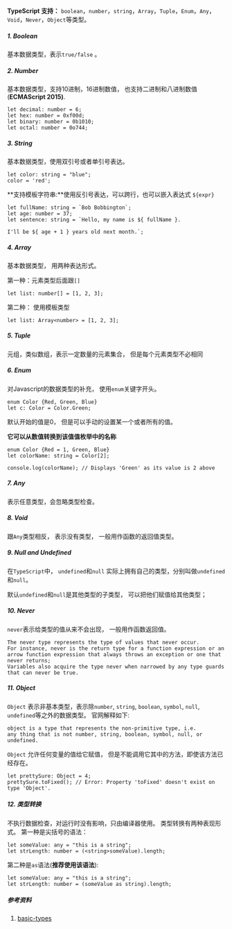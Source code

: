 
**TypeScript 支持：**
`boolean`，`number`，`string`，`Array`，`Tuple`，`Enum`，`Any`， `Void`，`Never`，`Object`等类型。

##### 1. Boolean
基本数据类型，表示`true/false` 。

##### 2. Number
基本数据类型，支持10进制，16进制数值， 也支持二进制和八进制数值(**ECMAScript 2015)**.

```
let decimal: number = 6;
let hex: number = 0xf00d;
let binary: number = 0b1010;
let octal: number = 0o744;
```

##### 3. String
基本数据类型，使用双引号或者单引号表达。

```
let color: string = "blue";
color = 'red';
```
**支持模板字符串:**使用反引号表达，可以跨行，也可以嵌入表达式 ```${expr}```

```
let fullName: string = `Bob Bobbington`;
let age: number = 37;
let sentence: string = `Hello, my name is ${ fullName }.

I'll be ${ age + 1 } years old next month.`;
```
##### 4. Array
基本数据类型， 用两种表达形式。

第一种：元素类型后面跟`[]`

```
let list: number[] = [1, 2, 3];
```

第二种： 使用模板类型

```
let list: Array<number> = [1, 2, 3];
```

##### 5. Tuple
元组，类似数组，表示一定数量的元素集合， 但是每个元素类型不必相同

##### 6. Enum
对Javascript的数据类型的补充， 使用`enum`关键字开头。

```
enum Color {Red, Green, Blue}
let c: Color = Color.Green;
```
默认开始的值是0， 但是可以手动的设置某一个或者所有的值。

**它可以从数值转换到该值值枚举中的名称**

```
enum Color {Red = 1, Green, Blue}
let colorName: string = Color[2];

console.log(colorName); // Displays 'Green' as its value is 2 above
```

##### 7. Any
表示任意类型，会忽略类型检查。

##### 8. Void
跟`Any`类型相反， 表示没有类型， 一般用作函数的返回值类型。

##### 9. Null and Undefined
在`TypeScript`中， `undefined`和`null` 实际上拥有自己的类型，分别叫做`undefined`和`null`。 

默认`undefined`和`null`是其他类型的子类型， 可以把他们赋值给其他类型；

##### 10. Never

```never```表示给类型的值从来不会出现， 一般用作函数返回值。

```
The never type represents the type of values that never occur.
For instance, never is the return type for a function expression or an arrow function expression that always throws an exception or one that never returns;
Variables also acquire the type never when narrowed by any type guards that can never be true.
```

##### 11. Object
`Object` 表示非基本类型，表示除`number`, `string`, `boolean`, `symbol`, `null`, `undefined`等之外的数据类型。 官网解释如下:

```
object is a type that represents the non-primitive type, i.e.
any thing that is not number, string, boolean, symbol, null, or undefined.
```
`Object` 允许任何变量的值给它赋值， 但是不能调用它其中的方法，即使该方法已经存在。

```
let prettySure: Object = 4;
prettySure.toFixed(); // Error: Property 'toFixed' doesn't exist on type 'Object'.
```

##### 12. 类型转换
不执行数据检查，对运行时没有影响，只由编译器使用。
类型转换有两种表现形式。
第一种是尖括号的语法：

```
let someValue: any = "this is a string";
let strLength: number = (<string>someValue).length;
```

第二种是`as`语法(**推荐使用该语法**):

```
let someValue: any = "this is a string";
let strLength: number = (someValue as string).length;
```

##### 参考资料
1. [basic-types](https://www.typescriptlang.org/docs/handbook/basic-types.html)
